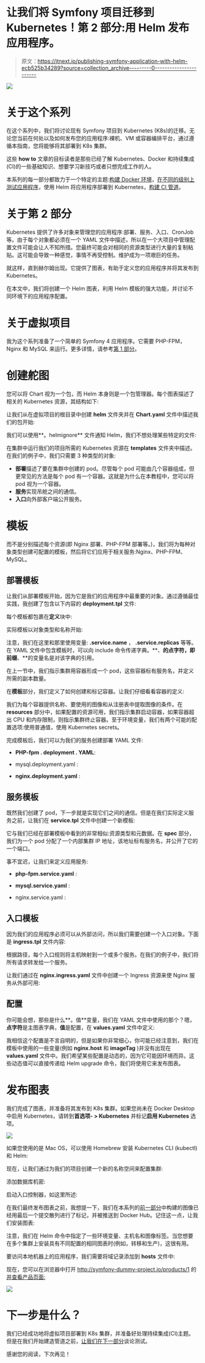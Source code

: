 # 让我们将 Symfony 项目迁移到 Kubernetes！第 2 部分:用 Helm 发布应用程序。

> 原文：<https://itnext.io/publishing-symfony-application-with-helm-ecb525b34289?source=collection_archive---------0----------------------->

![](img/3afd1644a5b3c32925de19cee9d1d3f1.png)

# 关于这个系列

在这个系列中，我们将讨论现有 Symfony 项目到 Kubernetes (K8s)的迁移。无论您当前在何处以及如何发布您的应用程序:裸机、VM 或容器编排平台，通过遵循本指南，您将能够将其部署到 K8s 集群。

这些 **how to** 文章的目标读者是那些已经了解 Kubernetes、Docker 和持续集成(CI)的一些基础知识、想要学习新技巧或者只想完成工作的人。

本系列的每一部分都致力于一个特定的主题:[构建 Docker 环境](/containerizing-symfony-application-a2a5a3bd5edc)，[在不同的级别上测试应用程序](https://medium.com/@babenko.i.a/testing-symfony-application-d02317d4018a)，使用 Helm 将应用程序部署到 Kubernetes，[构建 CI 管道](https://medium.com/@babenko.i.a/building-continuous-delivery-pipeline-2cc05e213935)。

# 关于第 2 部分

Kubernetes 提供了许多对象来管理您的应用程序:部署、服务、入口、CronJob 等。由于每个对象都必须在一个 YAML 文件中描述，所以在一个大项目中管理配置文件可能会让人不知所措。您最终可能会对相同的资源类型进行大量的复制粘贴。这可能会导致一种感觉，事情不再受控制。维护成为一项艰巨的任务。

就这样，直到赫尔姆出现。它提供了图表，有助于定义您的应用程序并将其发布到 Kubernetes。

在本文中，我们将创建一个 Helm 图表，利用 Helm 模板的强大功能，并讨论不同环境下的应用程序配置。

# 关于虚拟项目

我为这个系列准备了一个简单的 Symfony 4 应用程序。它需要 PHP-FPM，Nginx 和 MySQL 来运行。更多详情，请参考[第 1 部分](/containerizing-symfony-application-a2a5a3bd5edc)。

# 创建舵图

您可以将 Chart 视为一个包，而 Helm 本身则是一个包管理器。每个图表描述了相关的 Kubernetes 资源，其结构如下:

让我们从在虚拟项目的根目录中创建 **helm** 文件夹并在 **Chart.yaml** 文件中描述我们的包开始:

我们可以使用**。helmignore** 文件通知 Helm，我们不想处理某些特定的文件:

在集群中运行我们的项目所需的 Kubernetes 资源在 **templates** 文件夹中描述。在我们的例子中，我们只需要 3 种类型的对象:

*   **部署**描述了要在集群中创建的 pod。尽管每个 pod 可能由几个容器组成，但更常见的方法是每个 pod 有一个容器。这就是为什么在本教程中，您可以将 pod 视为一个容器。
*   **服务**实现吊舱之间的通信。
*   **入口**向外部客户端公开服务。

# 模板

而不是分别描述每个资源(即 Nginx 部署、PHP-FPM 部署等。)，我们将为每种对象类型创建可配置的模板，然后将它们应用于相关服务:Nginx、PHP-FPM、MySQL。

## **部署模板**

让我们从部署模板开始，因为它是我们的应用程序中最重要的对象。通过遵循最佳实践，我创建了包含以下内容的 **deployment.tpl** 文件:

每个模板都包裹在**定义**块中:

实际模板以对象类型和名称开始:

注意，我们在这里和那里使用变量: **.service.name** ， **.service.replicas** 等等。在 YAML 文件中包含模板时，可以向 include 命令传递字典。**、**的点字符，即前缀**、**的变量名是对该字典的引用。

在上一节中，我们指示集群用容器形成一个 pod，这些容器标有服务名，并定义所需的副本数量。

在**模板**部分，我们定义了如何创建和标记容器。让我们仔细看看容器的定义:

我们为每个容器提供名称、要使用的图像和从注册表中提取图像的条件。在 **resources** 部分中，如果配置的资源可用，我们指示集群启动容器，如果容器超出 CPU 和内存限制，则指示集群终止容器。至于环境变量，我们有两个可能的配置选项:使用普通值，使用 Kubernetes secrets。

完成模板后，我们可以为我们的服务创建部署 YAML 文件:

*   **PHP-fpm . deployment . YAML**:

*   mysql.deployment.yaml :

*   **nginx.deployment.yaml** :

## 服务模板

既然我们创建了 pod，下一步就是实现它们之间的通信。但是在我们实际定义服务之前，让我们在 **service.tpl** 文件中创建一个新模板:

它与我们已经在部署模板中看到的非常相似:资源类型和元数据。在 **spec** 部分，我们为一个 pod 分配了一个内部集群 IP 地址，该地址标有服务名，并公开了它的一个端口。

事不宜迟，让我们来定义应用服务:

*   **php-fpm.service.yaml** :

*   **mysql.service.yaml** :

*   nginx.service.yaml :

## 入口模板

因为我们的应用程序必须可以从外部访问，所以我们需要创建一个入口对象。下面是 **ingress.tpl** 文件内容:

根据路径，每个入口规则将主机映射到一个或多个服务。在我们的例子中，我们将所有请求转发给一个服务。

让我们通过在 **nginx.ingress.yaml** 文件中创建一个 Ingress 资源来使 Nginx 服务从外部可用:

## 配置

你可能会想，那些是什么**。值**变量，我们在 YAML 文件中使用的那个？嗯，**点字符**是主图表字典，**值**是配置，在 **values.yaml** 文件中定义:

我相信这个配置是不言自明的，但是如果你非常细心，你可能已经注意到，我们在模板中使用的一些变量(例如 **nginx.host** 和 **imageTag** )并没有出现在 **values.yaml** 文件中。我们希望某些配置是动态的，因为它可能因环境而异。这些动态值可以直接传递给 Helm upgrade 命令，我们将使用它来发布图表。

# 发布图表

我们完成了图表，并准备将其发布到 K8s 集群。如果您尚未在 Docker Desktop 中启用 Kubernetes，请转到**首选项- > Kubernetes** 并标记**启用 Kubernetes** 选项。

![](img/cde470e61c5a3a2a0368409c916270dd.png)

如果您使用的是 Mac OS，可以使用 Homebrew 安装 Kubernetes CLI (kubectl)和 Helm:

现在，让我们通过为我们的项目创建一个新的名称空间来配置集群:

添加数据库机密:

启动入口控制器，如这里所述:

在我们最终发布图表之前，我想提一下，我们在本系列的[前一部分](/containerizing-symfony-application-a2a5a3bd5edc)中构建的图像已经用最后一个提交散列进行了标记，并被推送到 Docker Hub。记住这一点，让我们安装图表:

注意，我们在 Helm 命令中指定了一些环境变量、主机名和图像标签。当您想要在多个集群上安装具有不同配置的相同图表时(例如，转移和生产)，这很有用。

要访问本地机器上的应用程序，我们需要将域记录添加到 **hosts** 文件中:

现在，您可以在浏览器中打开 http://symfony-dummy-project.io/products/1 的[并查看产品页面:](http://symfony-dummy-project.io/products/1)

![](img/4f376b7e3f573b3810e0bbb918505d34.png)

# 下一步是什么？

我们已经成功地将虚拟项目部署到 K8s 集群，并准备好处理持续集成(CI)主题。但是在我们开始建造管道之前，[让我们在下一部分](https://medium.com/@babenko.i.a/testing-symfony-application-d02317d4018a)谈论测试。

感谢您的阅读，下次再见！